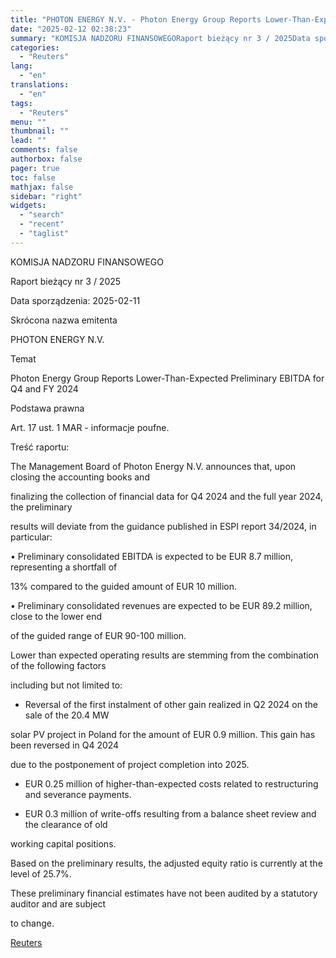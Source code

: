 ```yaml
---
title: "PHOTON ENERGY N.V. - Photon Energy Group Reports Lower-Than-Expected Preliminary EBITDA for Q4 and FY 2024"
date: "2025-02-12 02:38:23"
summary: "KOMISJA NADZORU FINANSOWEGORaport bieżący nr 3 / 2025Data sporządzenia: 2025-02-11Skrócona nazwa emitentaPHOTON ENERGY N.V.TematPhoton Energy Group Reports Lower-Than-Expected Preliminary EBITDA for Q4 and FY 2024Podstawa prawnaArt. 17 ust. 1 MAR - informacje poufne.Treść raportu:The Management Board of Photon Energy N.V. announces that, upon closing the accounting books andfinalizing the collection..."
categories:
  - "Reuters"
lang:
  - "en"
translations:
  - "en"
tags:
  - "Reuters"
menu: ""
thumbnail: ""
lead: ""
comments: false
authorbox: false
pager: true
toc: false
mathjax: false
sidebar: "right"
widgets:
  - "search"
  - "recent"
  - "taglist"
---
```


KOMISJA NADZORU FINANSOWEGO

Raport bieżący nr 3 / 2025

Data sporządzenia: 2025-02-11

Skrócona nazwa emitenta

PHOTON ENERGY N.V.

Temat

Photon Energy Group Reports Lower-Than-Expected Preliminary EBITDA for Q4 and FY 2024

Podstawa prawna

Art. 17 ust. 1 MAR - informacje poufne.

Treść raportu:

The Management Board of Photon Energy N.V. announces that, upon closing the accounting books and

finalizing the collection of financial data for Q4 2024 and the full year 2024, the preliminary

results will deviate from the guidance published in ESPI report 34/2024, in particular:

• Preliminary consolidated EBITDA is expected to be EUR 8.7 million, representing a shortfall of

13% compared to the guided amount of EUR 10 million.

• Preliminary consolidated revenues are expected to be EUR 89.2 million, close to the lower end

of the guided range of EUR 90-100 million.

Lower than expected operating results are stemming from the combination of the following factors

including but not limited to:

- Reversal of the first instalment of other gain realized in Q2 2024 on the sale of the 20.4 MW

solar PV project in Poland for the amount of EUR 0.9 million. This gain has been reversed in Q4 2024

due to the postponement of project completion into 2025.

- EUR 0.25 million of higher-than-expected costs related to restructuring and severance payments.

- EUR 0.3 million of write-offs resulting from a balance sheet review and the clearance of old

working capital positions.

Based on the preliminary results, the adjusted equity ratio is currently at the level of 25.7%.

These preliminary financial estimates have not been audited by a statutory auditor and are subject

to change.

[Reuters](https://www.tradingview.com/news/reuters.com,2025-02-11:newsml_EM1h0WNra:0-photon-energy-n-v-photon-energy-group-reports-lower-than-expected-preliminary-ebitda-for-q4-and-fy-2024/)
